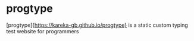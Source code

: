 # progtype
[progtype]{https://kareka-gb.github.io/progtype} is a static custom typing test website for programmers
